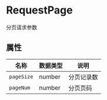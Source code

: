 # RequestPage

分页请求参数

## 属性

| 名称       | 数据类型 | 说明       |
| ---------- | -------- | ---------- |
| `pageSize` | number   | 分页记录数 |
| `pageNum`  | number   | 分页页码   |

